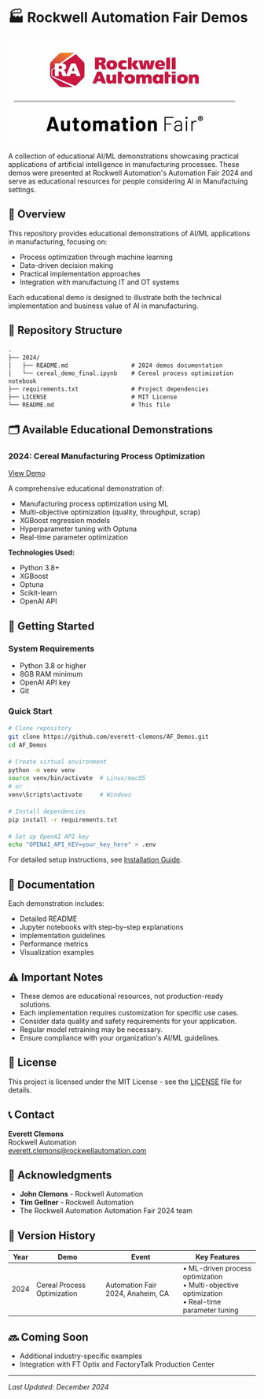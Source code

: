 # 🏭 Rockwell Automation Fair Demos
![Rockwell Automation Logo](image.png)

A collection of educational AI/ML demonstrations showcasing practical applications of artificial intelligence in manufacturing processes. These demos were presented at Rockwell Automation's Automation Fair 2024 and serve as educational resources for people considering AI in Manufactuing settings.

## 🎯 Overview

This repository provides educational demonstrations of AI/ML applications in manufacturing, focusing on:
- Process optimization through machine learning
- Data-driven decision making
- Practical implementation approaches
- Integration with manufactuing IT and OT systems

Each educational demo is designed to illustrate both the technical implementation and business value of AI in manufacturing.

## 📂 Repository Structure

```
.
├── 2024/
│   ├── README.md                  # 2024 demos documentation
│   └── cereal_demo_final.ipynb    # Cereal process optimization notebook
├── requirements.txt               # Project dependencies
├── LICENSE                        # MIT License
└── README.md                      # This file
```

## 🗂️ Available Educational Demonstrations

### 2024: Cereal Manufacturing Process Optimization
[View Demo](/2024/README.md)

A comprehensive educational demonstration of:
- Manufacturing process optimization using ML
- Multi-objective optimization (quality, throughput, scrap)
- XGBoost regression models
- Hyperparameter tuning with Optuna
- Real-time parameter optimization

**Technologies Used:**
- Python 3.8+
- XGBoost
- Optuna
- Scikit-learn
- OpenAI API

## 🚀 Getting Started

### System Requirements
- Python 3.8 or higher
- 8GB RAM minimum
- OpenAI API key
- Git

### Quick Start
```bash
# Clone repository
git clone https://github.com/everett-clemons/AF_Demos.git
cd AF_Demos

# Create virtual environment
python -m venv venv
source venv/bin/activate  # Linux/macOS
# or
venv\Scripts\activate     # Windows

# Install dependencies
pip install -r requirements.txt

# Set up OpenAI API key
echo "OPENAI_API_KEY=your_key_here" > .env
```

For detailed setup instructions, see [Installation Guide](INSTALL.md).

## 📖 Documentation

Each demonstration includes:
- Detailed README
- Jupyter notebooks with step-by-step explanations
- Implementation guidelines
- Performance metrics
- Visualization examples

## ⚠️ Important Notes

- These demos are educational resources, not production-ready solutions.
- Each implementation requires customization for specific use cases.
- Consider data quality and safety requirements for your application.
- Regular model retraining may be necessary.
- Ensure compliance with your organization's AI/ML guidelines.

## 📝 License

This project is licensed under the MIT License - see the [LICENSE](LICENSE) file for details.

## 📞 Contact

**Everett Clemons**  
Rockwell Automation  
everett.clemons@rockwellautomation.com

## 🙏 Acknowledgments
- **John Clemons** - Rockwell Automation
- **Tim Gellner** - Rockwell Automation
- The Rockwell Automation Automation Fair 2024 team

## 📅 Version History

| Year | Demo | Event | Key Features |
|------|------|-------|--------------|
| 2024 | Cereal Process Optimization | Automation Fair 2024, Anaheim, CA | • ML-driven process optimization<br>• Multi-objective optimization<br>• Real-time parameter tuning |

## 🔜 Coming Soon
- Additional industry-specific examples
- Integration with FT Optix and FactoryTalk Production Center

---
*Last Updated: December 2024*
